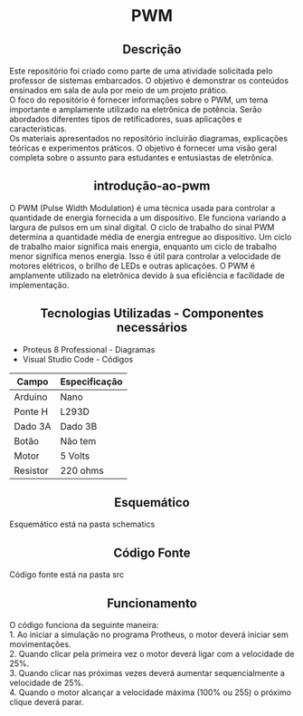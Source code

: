 <body>
    <h1 align='center'>PWM</h1>
    <h2 align='center'>Descrição</h2>
    <p>Este repositório foi criado como parte de uma atividade solicitada pelo professor de sistemas embarcados. O objetivo é demonstrar os conteúdos ensinados em sala de aula por meio de um projeto prático.
    <br>O foco do repositório é fornecer informações sobre  o PWM, um tema importante e amplamente utilizado na eletrônica de potência. Serão abordados diferentes tipos de retificadores, suas aplicações e características.
    <br>Os materiais apresentados no repositório incluirão  diagramas, explicações teóricas e experimentos práticos. O objetivo é fornecer uma visão geral completa sobre o assunto para estudantes e entusiastas de eletrônica.
</p>
    <h2 align='center'>introdução-ao-pwm</h2>
    <p>O PWM (Pulse Width Modulation) é uma técnica usada para controlar a quantidade de energia fornecida a um dispositivo. Ele funciona variando a largura de pulsos em um sinal digital. O ciclo de trabalho do sinal PWM determina a quantidade média de energia entregue ao dispositivo. Um ciclo de trabalho maior significa mais energia, enquanto um ciclo de trabalho menor significa menos energia. Isso é útil para controlar a velocidade de motores elétricos, o brilho de LEDs e outras aplicações. O PWM é amplamente utilizado na eletrônica devido à sua eficiência e facilidade de implementação.</p>
    <h2 align='center'>Tecnologias Utilizadas - Componentes necessários</h2>
    <ul>
      <li>Proteus 8 Professional - Diagramas</li>
      <li>Visual Studio Code - Códigos</li>
    </ul>
  <title>Componentes</title>
  <table>
    <thead>
      <tr>
        <th>Campo</th>
        <th>Especificação</th>
      </tr>
    </thead>
    <tbody>
      <tr>
        <td>Arduino</td>
        <td>Nano</td>
      </tr>
      <tr>
        <td>Ponte H</td>
        <td>L293D</td>
      </tr>
      <tr>
        <td>Dado 3A</td>
        <td>Dado 3B</td>
      </tr>
      <tr>
        <td>Botão</td>
        <td>Não tem</td>
      </tr>
      <tr>
        <td>Motor</td>
        <td>5 Volts</td>
      </tr>
       <tr>
        <td>Resistor</td>
        <td>220 ohms</td>
      </tr>
    </tbody>
  </table>

 <h2 align='center'>Esquemático</h2>
 <p>Esquemático está na pasta schematics</p>
<h2 align='center'>Código Fonte</h2>
  <p>Código fonte está na pasta src</p>
<h2 align='center'>Funcionamento</h2>
  <p>O código funciona da seguinte maneira:
  <br>1. Ao iniciar a simulação no programa Protheus, o motor deverá iniciar sem movimentações.
  <br>2. Quando clicar pela primeira vez o motor deverá ligar com a velocidade de 25%.
  <br>3. Quando clicar nas próximas vezes deverá aumentar sequencialmente a velocidade de 25%.
  <br>4. Quando o motor alcançar a velocidade máxima (100% ou 255) o próximo clique deverá parar.
  </p>
</body>


